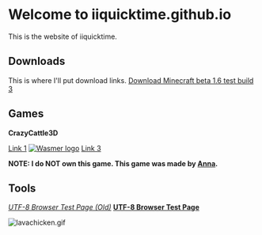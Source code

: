 # Welcome to iiquicktime.github.io

This is the website of iiquicktime.

## Downloads

This is where I'll put download links.
[Download Minecraft beta 1.6 test build 3](/redirect?link=https://download1510.mediafire.com/x7wajvpfrswgQ-tEHDlkDDUuhvY3h-_YbdF8U1kpwYzlo5Ek2T0OMYkIIR800eh_mcYB4At7XBPy44sMYstP9tkIsOxl0gdZka-6O5ZbI4uXhK3uUEnRanhAXtCcsykSYZIIGc7cvcNGF1C06_5fk5d54jDCRnifGdQeq9ZYgFoS-wo/h9u06bwmcnyjrwg/build.zip)

## Games

**CrazyCattle3D**

[Link 1](https://iiquicktime.github.io/crazycattle3d)
[![Wasmer logo](https://i.imgur.com/MEsrHW1.png)](https://cc3d-iiquicktime.wasmer.app "Play from wasmer.app")
[Link 3](https://file.garden/ZvdGeKbDvGKGr37q/6372617a79636174746c653364/index.html)

**NOTE: I do NOT own this game. This game was made by [Anna](https://4nn4t4t.itch.io/).**

## Tools

*[UTF-8 Browser Test Page (Old)]([deleted] "deleted")*
**[UTF-8 Browser Test Page](/utf8_test.txt)**

![lavachicken.gif](https://i.imgur.com/IJRjxlj.gif)
